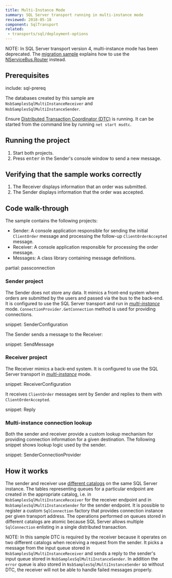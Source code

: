 ```yaml
---
title: Multi-Instance Mode
summary: SQL Server transport running in multi-instance mode
reviewed: 2018-05-18
component: SqlTransport
related:
 - transports/sql/deployment-options
---
```


NOTE: In SQL Server transport version 4, multi-instance mode has been deprecated. The [migration sample](/samples/sqltransport/multi-instance-migration) explains how to use the [NServiceBus.Router](/nservicebus/router/) instead.

## Prerequisites

include: sql-prereq

The databases created by this sample are `NsbSamplesSqlMultiInstanceReceiver` and `NsbSamplesSqlMultiInstanceSender`.

Ensure [Distributed Transaction Coordinator (DTC)](https://msdn.microsoft.com/en-us/library/ms684146.aspx) is running. It can be started from the command line by running `net start msdtc`.


## Running the project

 1. Start both projects.
 1. Press <kbd>enter</kbd> in the Sender's console window to send a new message.


## Verifying that the sample works correctly

 1. The Receiver displays information that an order was submitted.
 1. The Sender displays information that the order was accepted.


## Code walk-through

The sample contains the following projects:

 * Sender: A console application responsible for sending the initial `ClientOrder` message and processing the follow-up `ClientOrderAccepted` message.
 * Receiver: A console application responsible for processing the order message.
 * Messages: A class library containing message definitions.

partial: passconnection


### Sender project

The Sender does not store any data. It mimics a front-end system where orders are submitted by the users and passed via the bus to the back-end. It is configured to use the SQL Server transport and run in [*multi-instance*](/transports/sql/deployment-options.md?version=SqlTransport_3#multi-instance.md) mode. `ConnectionProvider.GetConnection` method is used for providing connections.

snippet: SenderConfiguration

The Sender sends a message to the Receiver:

snippet: SendMessage


### Receiver project

The Receiver mimics a back-end system. It is configured to use the SQL Server transport in [*multi-instance*](/transports/sql/deployment-options.md?version=SqlTransport_3#multi-instance.md) mode.

snippet: ReceiverConfiguration

It receives `ClientOrder` messages sent by Sender and replies to them with `ClientOrderAccepted`.

snippet: Reply


### Multi-instance connection lookup

Both the sender and receiver provide a custom lookup mechanism for providing connection information for a given destination. The following snippet shows lookup logic used by the sender.

snippet: SenderConnectionProvider


## How it works

The sender and receiver use [different catalogs](/transports/sql/deployment-options.md) on the same SQL Server instance. The tables representing queues for a particular endpoint are created in the appropriate catalog, i.e. in `NsbSamplesSqlMultiInstanceReceiver` for the receiver endpoint and in `NsbSamplesSqlMultiInstanceSender` for the sender endpoint. It is possible to register a custom `SqlConnection` factory that provides connection instance per given transport address. The operations performed on queues stored in different catalogs are atomic because SQL Server allows multiple `SqlConnection` enlisting in a single distributed transaction.

NOTE: In this sample DTC is required by the receiver because it operates on two different catalogs when receiving a request from the sender. It picks a message from the input queue stored in `NsbSamplesSqlMultiInstanceReceiver` and sends a reply to the sender's input queue stored in `NsbSamplesSqlMultiInstanceSender`. In addition the `error` queue is also stored in `NsbSamplesSqlMultiInstanceSender` so without DTC, the receiver will not be able to handle failed messages properly.
